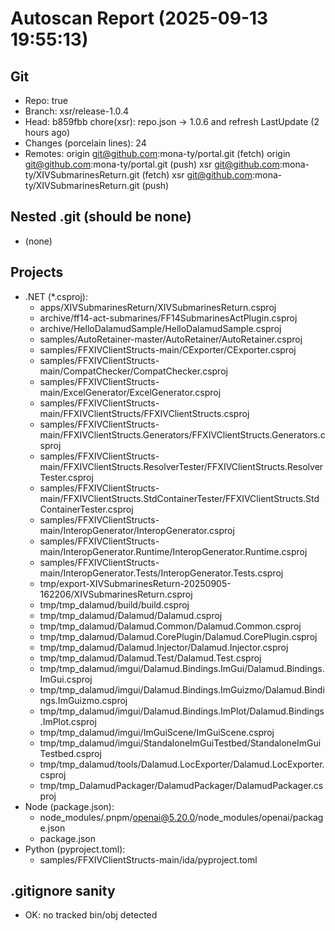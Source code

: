 # Autoscan Report (2025-09-13 19:55:13)

## Git
- Repo: true
- Branch: xsr/release-1.0.4
- Head: b859fbb chore(xsr): repo.json -> 1.0.6 and refresh LastUpdate (2 hours ago)
- Changes (porcelain lines): 24
- Remotes:
  origin	git@github.com:mona-ty/portal.git (fetch)
  origin	git@github.com:mona-ty/portal.git (push)
  xsr	git@github.com:mona-ty/XIVSubmarinesReturn.git (fetch)
  xsr	git@github.com:mona-ty/XIVSubmarinesReturn.git (push)

## Nested .git (should be none)
- (none)

## Projects
- .NET (*.csproj):
  - apps/XIVSubmarinesReturn/XIVSubmarinesReturn.csproj
  - archive/ff14-act-submarines/FF14SubmarinesActPlugin.csproj
  - archive/HelloDalamudSample/HelloDalamudSample.csproj
  - samples/AutoRetainer-master/AutoRetainer/AutoRetainer.csproj
  - samples/FFXIVClientStructs-main/CExporter/CExporter.csproj
  - samples/FFXIVClientStructs-main/CompatChecker/CompatChecker.csproj
  - samples/FFXIVClientStructs-main/ExcelGenerator/ExcelGenerator.csproj
  - samples/FFXIVClientStructs-main/FFXIVClientStructs/FFXIVClientStructs.csproj
  - samples/FFXIVClientStructs-main/FFXIVClientStructs.Generators/FFXIVClientStructs.Generators.csproj
  - samples/FFXIVClientStructs-main/FFXIVClientStructs.ResolverTester/FFXIVClientStructs.ResolverTester.csproj
  - samples/FFXIVClientStructs-main/FFXIVClientStructs.StdContainerTester/FFXIVClientStructs.StdContainerTester.csproj
  - samples/FFXIVClientStructs-main/InteropGenerator/InteropGenerator.csproj
  - samples/FFXIVClientStructs-main/InteropGenerator.Runtime/InteropGenerator.Runtime.csproj
  - samples/FFXIVClientStructs-main/InteropGenerator.Tests/InteropGenerator.Tests.csproj
  - tmp/export-XIVSubmarinesReturn-20250905-162206/XIVSubmarinesReturn.csproj
  - tmp/tmp_dalamud/build/build.csproj
  - tmp/tmp_dalamud/Dalamud/Dalamud.csproj
  - tmp/tmp_dalamud/Dalamud.Common/Dalamud.Common.csproj
  - tmp/tmp_dalamud/Dalamud.CorePlugin/Dalamud.CorePlugin.csproj
  - tmp/tmp_dalamud/Dalamud.Injector/Dalamud.Injector.csproj
  - tmp/tmp_dalamud/Dalamud.Test/Dalamud.Test.csproj
  - tmp/tmp_dalamud/imgui/Dalamud.Bindings.ImGui/Dalamud.Bindings.ImGui.csproj
  - tmp/tmp_dalamud/imgui/Dalamud.Bindings.ImGuizmo/Dalamud.Bindings.ImGuizmo.csproj
  - tmp/tmp_dalamud/imgui/Dalamud.Bindings.ImPlot/Dalamud.Bindings.ImPlot.csproj
  - tmp/tmp_dalamud/imgui/ImGuiScene/ImGuiScene.csproj
  - tmp/tmp_dalamud/imgui/StandaloneImGuiTestbed/StandaloneImGuiTestbed.csproj
  - tmp/tmp_dalamud/tools/Dalamud.LocExporter/Dalamud.LocExporter.csproj
  - tmp/tmp_DalamudPackager/DalamudPackager/DalamudPackager.csproj
- Node (package.json):
  - node_modules/.pnpm/openai@5.20.0/node_modules/openai/package.json
  - package.json
- Python (pyproject.toml):
  - samples/FFXIVClientStructs-main/ida/pyproject.toml

## .gitignore sanity
- OK: no tracked bin/obj detected
